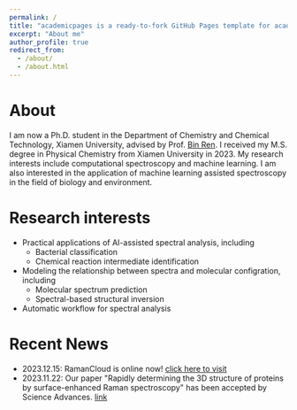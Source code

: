 ```yaml
---
permalink: /
title: "academicpages is a ready-to-fork GitHub Pages template for academic personal websites"
excerpt: "About me"
author_profile: true
redirect_from: 
  - /about/
  - /about.html
---
```

About
======
I am now a Ph.D. student in the Department of Chemistry and Chemical Technology, Xiamen University, advised by Prof. [Bin Ren](https://bren.xmu.edu.cn). 
I received my M.S. degree in Physical Chemistry from Xiamen University in 2023. 
My research interests include computational spectroscopy and machine learning. 
I am also interested in the application of machine learning assisted spectroscopy in the field of biology and environment.

Research interests
======
* Practical applications of AI-assisted spectral analysis, including
  * Bacterial classification
  * Chemical reaction intermediate identification
* Modeling the relationship between spectra and molecular configration, including
  * Molecular spectrum prediction
  * Spectral-based structural inversion
* Automatic workflow for spectral analysis


Recent News
======
* 2023.12.15: RamanCloud is online now! [click here to visit](https://ramancloud.xmu.edu.cn)
* 2023.11.22: Our paper "Rapidly determining the 3D structure of proteins by surface-enhanced Raman spectroscopy" has been accepted by Science Advances. [link](https://doi.org/10.1126/sciadv.adh8362)
